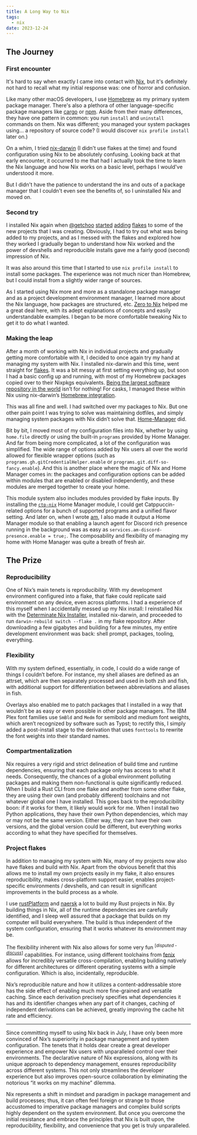 ```yaml
---
title: A Long Way to Nix
tags:
  - nix
date: 2023-12-24
---
```


## The Journey

### First encounter

It's hard to say when exactly I came into contact with [Nix](https://nixos.org), but it's definitely not hard to recall what my initial response was: one of horror and confusion.

Like many other macOS developers, I use [Homebrew](https://brew.sh/) as my primary system package manager. There's also a plethora of other language-specific package managers like [cargo](https://doc.rust-lang.org/cargo/) or [npm](https://www.npmjs.com/). Aside from their many differences, they have one pattern in common: you run `install` and `uninstall` commands on them. Nix was different; you managed your system packages using… a repository of source code? (I would discover `nix profile install` later on.)

On a whim, I tried [nix-darwin](http://daiderd.com/nix-darwin/) (I didn't use flakes at the time) and found configuration using Nix to be absolutely confusing. Looking back at that early encounter, it occurred to me that had I actually took the time to learn the Nix language and how Nix works on a basic level, perhaps I would've understood it more.

But I didn't have the patience to understand the ins and outs of a package manager that I couldn't even see the benefits of, so I uninstalled Nix and moved on.

### Second try

I installed Nix again when [@getchoo](https://github.com/getchoo) [started](https://github.com/ryanccn/vivid-zsh/pull/1) [adding](https://github.com/ryanccn/nish/pull/2) [flakes](https://github.com/ryanccn/ryan-mono/pull/1) to some of the new projects that I was creating. Obviously, I had to try out what was being added to my projects, and as I messed with the flakes and explored how they worked I gradually began to understand how Nix worked and the power of devshells and reproducible installs gave me a fairly good (second) impression of Nix.

It was also around this time that I started to use `nix profile install` to install some packages. The experience was not much nicer than Homebrew, but I could install from a slightly wider range of sources.

As I started using Nix more and more as a standalone package manager and as a project development environment manager, I learned more about the Nix language, how packages are structured, etc. [Zero to Nix](https://zero-to-nix.com/) helped me a great deal here, with its adept explanations of concepts and easily understandable examples. I began to be more comfortable tweaking Nix to get it to do what I wanted.

### Making the leap

After a month of working with Nix in individual projects and gradually getting more comfortable with it, I decided to once again try my hand at managing my system with Nix. I installed nix-darwin and this time, went straight for [flakes](https://zero-to-nix.com/concepts/flakes). It was a bit messy at first setting everything up, but soon I had a basic config up and running, with most of my Homebrew packages copied over to their Nixpkgs equivalents. [Being the largest software repository in the world](https://repology.org/repositories/graphs) isn’t for nothing! For casks, I managed these within Nix using nix-darwin’s [Homebrew integration](https://daiderd.com/nix-darwin/manual/index.html#opt-homebrew.enable).

This was all fine and well. I had switched over my packages to Nix. But one other pain point I was trying to solve was maintaining dotfiles, and simply managing system packages with Nix didn’t solve that. [Home-Manager](https://nix-community.github.io/home-manager/) did.

Bit by bit, I moved most of my configuration files into Nix, whether by using `home.file` directly or using the built-in `programs` provided by Home Manager. And far from being more complicated, a lot of the configuration was simplified. The wide range of options added by Nix users all over the world allowed for flexible wrapper options (such as `programs.gh.gitCredentialHelper.enable` or `programs.git.diff-so-fancy.enable`). And this is another place where the magic of Nix and Home Manager comes in: the packages and configuration options can be added within modules that are enabled or disabled independently, and these modules are merged together to create your home.

This module system also includes modules provided by flake inputs. By installing the [`ctp-nix`](https://github.com/Stonks3141/ctp-nix) Home Manager module, I could get Catppuccin-related options for a bunch of supported programs and a unified flavor setting. And later on, when I wrote [am](https://github.com/ryanccn/am), I also made it output a Home Manager module so that enabling a launch agent for Discord rich presence running in the background was as easy as `services.am-discord-presence.enable = true;`. The composability and flexibility of managing my home with Home Manager was quite a breath of fresh air.

## The Prize

### Reproducibility

One of Nix’s main tenets is reproducibility. With my development environment configured into a flake, that flake could replicate said environment on any device, even across platforms. I had a experience of this myself when I accidentally messed up my Nix install: I reinstalled Nix with the [Determinate Nix Installer](https://github.com/DeterminateSystems/nix-installer), installed nix-darwin, and proceeded to run `darwin-rebuild switch --flake .` in my flake repository. After downloading a few gigabytes and building for a few minutes, my entire development environment was back: shell prompt, packages, tooling, everything.

### Flexibility

With my system defined, essentially, in code, I could do a wide range of things I couldn’t before. For instance, my shell aliases are defined as an attrset, which are then separately processed and used in both zsh and fish, with additional support for differentiation between abbreviations and aliases in fish.

Overlays also enabled me to patch packages that I installed in a way that wouldn’t be as easy or even possible in other package managers. The IBM Plex font families use `SmBld` and `Medm` for semibold and medium font weights, which aren’t recognized by software such as Typst; to rectify this, I simply added a post-install stage to the derivation that uses `fonttools` to rewrite the font weights into their standard names.

### Compartmentalization

Nix requires a very rigid and strict delineation of build time and runtime dependencies, ensuring that each package only has access to what it needs. Consequently, the chances of a global environment polluting packages and making them non-functional is quite significantly reduced. When I build a Rust CLI from one flake and another from some other flake, they are using their own (and probably different) toolchains and not whatever global one I have installed. This goes back to the reproducibility boon: if it works for them, it likely would work for me. When I install two Python applications, they have their own Python dependencies, which may or may not be the same version. Either way, they can have their own versions, and the global version could be different, but everything works according to what they have specified for themselves.

### Project flakes

In addition to managing my system with Nix, many of my projects now also have flakes and build with Nix. Apart from the obvious benefit that this allows me to install my own projects easily in my flake, it also ensures reproducibility, makes cross-platform support easier, enables project-specific environments / devshells, and can result in significant improvements in the build process as a whole.

I use [rustPlatform](https://ryantm.github.io/nixpkgs/languages-frameworks/rust/#compiling-rust-applications-with-cargo) and [naersk](https://github.com/nix-community/naersk) a lot to build my Rust projects in Nix. By building things in Nix, all of the runtime dependencies are carefully identified, and I sleep well assured that a package that builds on my computer will build everywhere. The build is thus independent of the system configuration, ensuring that it works whatever its environment may be.

The flexibility inherent with Nix also allows for some very fun <sup>[<em>disputed - <a href="https://discord.gg/ty7GCnN87U">discuss</a></em>]</sup> capabilities. For instance, using different toolchains from [fenix](https://github.com/nix-community/fenix) allows for incredibly versatile cross-compilation, enabling building natively for different architectures or different operating systems with a simple configuration. Which is also, incidentally, reproducible.

Nix’s reproducible nature and how it utilizes a content-addressable store has the side effect of enabling much more fine-grained and versatile caching. Since each derivation precisely specifies what dependencies it has and its identifier changes when any part of it changes, caching of independent derivations can be achieved, greatly improving the cache hit rate and efficiency.

---

Since committing myself to using Nix back in July, I have only been more convinced of Nix’s superiority in package management and system configuration. The tenets that it holds dear create a great developer experience and empower Nix users with unparalleled control over their environments. The declarative nature of Nix expressions, along with its unique approach to dependency management, ensures reproducibility across different systems. This not only streamlines the developer experience but also improves open-source collaboration by eliminating the notorious “it works on my machine” dilemma.

Nix represents a shift in mindset and paradigm in package management and build processes; thus, it can often feel foreign or strange to those accustomed to imperative package managers and complex build scripts highly dependent on the system environment. But once you overcome the initial resistance and embrace the principles that Nix is built upon, the reproducibility, flexibility, and convenience that you get is truly unparalleled.
